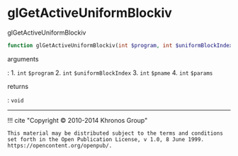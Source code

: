 # glGetActiveUniformBlockiv
glGetActiveUniformBlockiv

```php
function glGetActiveUniformBlockiv(int $program, int $uniformBlockIndex, int $pname, int &$params) : void
```

arguments

:    1. `int` `$program` 
    2. `int` `$uniformBlockIndex` 
    3. `int` `$pname` 
    4. `int` `$params` 

returns

:    `void` 

---
     

!!! cite "Copyright © 2010-2014 Khronos Group"

    This material may be distributed subject to the terms and conditions set forth in the Open Publication License, v 1.0, 8 June 1999. https://opencontent.org/openpub/.